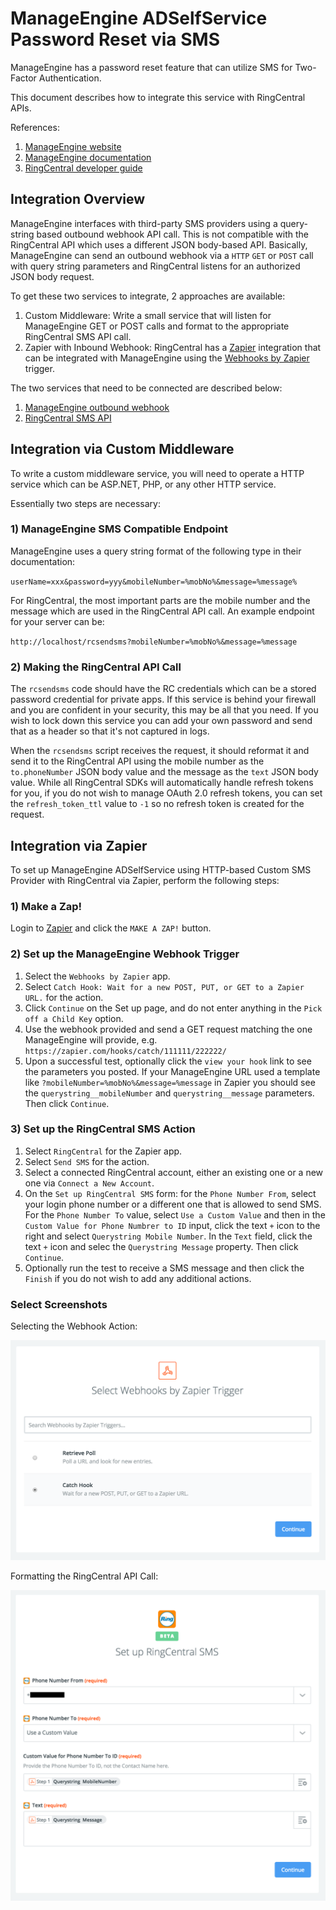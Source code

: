 # ManageEngine ADSelfService Password Reset via SMS

ManageEngine has a password reset feature that can utilize SMS for Two-Factor Authentication.

This document describes how to integrate this service with RingCentral APIs.

References:

1. [ManageEngine website](https://www.manageengine.com/products/self-service-password/sms-email-user-id-authentication.html)
1. [ManageEngine documentation](https://www.manageengine.com/products/self-service-password/help/admin-guide/Admin/server-settings/sms-server-settings.html)
1. [RingCentral developer guide](https://developer.ringcentral.com/api-docs/latest/index.html#!#RefSMSMessages.html)

## Integration Overview

ManageEngine interfaces with third-party SMS providers using a query-string based outbound webhook API call. This is not compatible with the RingCentral API which uses a different JSON body-based API. Basically, ManageEngine can send an outbound webhook via a `HTTP` `GET` or `POST` call with query string parameters and RingCentral listens for an authorized JSON body request.

To get these two services to integrate, 2 approaches are available:

1. Custom Middleware: Write a small service that will listen for ManageEngine GET or POST calls and format to the appropriate RingCentral SMS API call.
2. Zapier with Inbound Webhook: RingCentral has a [Zapier](https://zapier.com) integration that can be integrated with ManageEngine using the [Webhooks by Zapier](https://zapier.com/zapbook/webhook/) trigger.

The two services that need to be connected are described below:

1. [ManageEngine outbound webhook](https://www.manageengine.com/products/self-service-password/help/admin-guide/Admin/server-settings/sms-server-settings.html)
2. [RingCentral SMS API](https://developer.ringcentral.com/api-docs/latest/index.html#!#RefSMSMessages.html)

## Integration via Custom Middleware

To write a custom middleware service, you will need to operate a HTTP service which can be ASP.NET, PHP, or any other HTTP service.

Essentially two steps are necessary:

### 1) ManageEngine SMS Compatible Endpoint

ManageEngine uses a query string format of the following type in their documentation:

`userName=xxx&password=yyy&mobileNumber=%mobNo%&message=%message%`

For RingCentral, the most important parts are the mobile number and the message which are used in the RingCentral API call. An example endpoint for your server can be:

`http://localhost/rcsendsms?mobileNumber=%mobNo%&message=%message`

### 2) Making the RingCentral API Call

The `rcsendsms` code should have the RC credentials which can be a stored password credential for private apps. If this service is behind your firewall and you are confident in your security, this may be all that you need. If you wish to lock down this service you can add your own password and send that as a header so that it's not captured in logs.

When the `rcsendsms` script receives the request, it should reformat it and send it to the RingCentral API using the mobile number as the `to.phoneNumber` JSON body value and the message as the `text` JSON body value. While all RingCentral SDKs will automatically handle refresh tokens for you, if you do not wish to manage OAuth 2.0 refresh tokens, you can set the `refresh_token_ttl` value to `-1` so no refresh token is created for the request.

## Integration via Zapier

To set up ManageEngine ADSelfService using HTTP-based Custom SMS Provider with RingCentral via Zapier, perform the following steps:

### 1) Make a Zap!

Login to [Zapier](https://zapier.com) and click the `MAKE A ZAP!` button.

### 2) Set up the ManageEngine Webhook Trigger

1. Select the `Webhooks by Zapier` app.
1. Select `Catch Hook: Wait for a new POST, PUT, or GET to a Zapier URL.` for the action.
1. Click `Continue` on the Set up page, and do not enter anything in the `Pick off a Child Key` option.
1. Use the webhook provided and send a GET request matching the one ManageEngine will provide, e.g. `https://zapier.com/hooks/catch/111111/222222/`
1. Upon a successful test, optionally click the `view your hook` link to see the parameters you posted. If your ManageEngine URL used a template like `?mobileNumber=%mobNo%&message=%message` in Zapier you should see the `querystring__mobileNumber` and `querystring__message` parameters. Then click `Continue`.

### 3) Set up the RingCentral SMS Action

1. Select `RingCentral` for the Zapier app.
2. Select `Send SMS` for the action.
3. Select a connected RingCentral account, either an existing one or a new one via `Connect a New Account`.
4. On the `Set up RingCentral SMS` form: for the `Phone Number From`, select your login phone number or a different one that is allowed to send SMS. For the `Phone Number To` value, select `Use a Custom Value` and then in the `Custom Value for Phone Numbrer to ID` input, click the text `+` icon to the right and select `Querystring Mobile Number`. In the `Text` field, click the text `+` icon and selec the `Querystring Message` property. Then click `Continue`.
5. Optionally run the test to receive a SMS message and then click the `Finish` if you do not wish to add any additional actions.

### Select Screenshots

Selecting the Webhook Action:

![Selecting the Webhook Action](zapier_manageengine_ringcentral_01.png)

Formatting the RingCentral API Call:

![Formatting the RingCentral API Call](zapier_manageengine_ringcentral_02.png)
